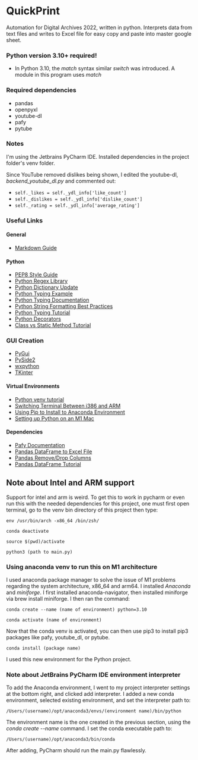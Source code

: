 # QuickPrint
Automation for Digital Archives 2022, written in python. Interprets data from text files and writes to Excel file for easy copy and paste into master google sheet.

### Python version 3.10+ required!
- In Python 3.10, the *match* syntax similar *switch* was introduced. A module in this program uses *match*

### Required dependencies
- pandas
- openpyxl
- youtube-dl
- pafy
- pytube

### Notes
I'm using the Jetbrains PyCharm IDE. Installed dependencies in the project folder's venv folder.

Since YouTube removed dislikes being shown, I edited the youtube-dl, *backend_youtube_dl.py* and commented out:

- `self._likes = self._ydl_info['like_count']`
- `self._dislikes = self._ydl_info['dislike_count']`
- `self._rating = self._ydl_info['average_rating']`


### Useful Links

#### General
- [Markdown Guide](https://www.markdownguide.org/basic-syntax/)

#### Python
- [PEP8 Style Guide](https://peps.python.org/pep-0008/#prescriptive-naming-conventions)
- [Python Regex Library](https://docs.python.org/3.10/library/re.html#match-objects)
- [Python Dictionary Update](https://www.w3schools.com/python/python_dictionaries_add.asp)
- [Python Typing Example](https://github.com/ActivityWatch/aw-core/blob/master/aw_core/models.py)
- [Python Typing Documentation](https://docs.python.org/3/library/typing.html)
- [Python String Formatting Best Practices](https://realpython.com/python-string-formatting/#1-old-style-string-formatting-operator)
- [Python Typing Tutorial](https://www.infoworld.com/article/3630372/get-started-with-python-type-hints.html)
- [Python Decorators](https://www.codingem.com/at-symbol-in-python/)
- [Class vs Static Method Tutorial](https://www.youtube.com/watch?v=BNFDOLE4Q5c)

### GUI Creation
- [PyGui](https://www.csse.canterbury.ac.nz/greg.ewing/python_gui/)
- [PySide2](https://pypi.org/project/PySide2/)
- [wxpython](https://www.wxpython.org/pages/overview/#hello-world)
- [TKinter](https://wiki.python.org/moin/TkInter)

#### Virtual Environments
- [Python venv tutorial](https://www.infoworld.com/article/3239675/virtualenv-and-venv-python-virtual-environments-explained.html)
- [Switching Terminal Between i386 and ARM](https://vineethbharadwaj.medium.com/m1-mac-switching-terminal-between-x86-64-and-arm64-e45f324184d9)
- [Using Pip to Install to Anaconda Environment](https://stackoverflow.com/questions/41060382/using-pip-to-install-packages-to-anaconda-environment)
- [Setting up Python on an M1 Mac](https://towardsdatascience.com/how-to-easily-set-up-python-on-any-m1-mac-5ea885b73fab)

#### Dependencies
- [Pafy Documentation](https://pythonhosted.org/pafy/#)
- [Pandas DataFrame to Excel File](https://datatofish.com/export-dataframe-to-excel/)
- [Pandas Remove/Drop Columns](https://stackoverflow.com/questions/40389018/dropping-multiple-columns-from-a-data-frame-using-python)
- [Pandas DataFrame Tutorial](https://www.tutorialspoint.com/python_pandas/python_pandas_dataframe.htm)


## Note about Intel and ARM support
Support for intel and arm is weird. To get this to work in pycharm or even run this with the needed dependencies for this project, one must first open terminal, go to the venv bin directory of this project then type:

`env /usr/bin/arch -x86_64 /bin/zsh/`

`conda deactivate`

`source $(pwd)/activate`

`python3 (path to main.py)`

### Using anaconda venv to run this on M1 architecture
I used anaconda package manager to solve the issue of M1 problems regarding the system architecture, x86_64 and arm64. I installed *Anaconda* and *miniforge*. I first installed anaconda-navigator, then installed miniforge via brew install miniforge. I then ran the command:

`conda create --name (name of environment) python=3.10`

`conda activate (name of environment)`

Now that the conda venv is activated, you can then use pip3 to install pip3 packages like pafy, youtube_dl, or pytube. 

`conda install (package name)`

I used this new environment for the Python project.

### Note about JetBrains PyCharm IDE environment interpreter
To add the Anaconda environment, I went to my project interpreter settings at the bottom right, and clicked add interpreter. I added a new conda environment, selected existing environment, and set the interpreter path to:

`/Users/(username)/opt/anaconda3/envs/(environment name)/bin/python`

The environment name is the one created in the previous section, using the *conda create --name* command. I set the conda executable path to:

`/Users/(username)/opt/anaconda3/bin/conda`

After adding, PyCharm should run the main.py flawlessly. 